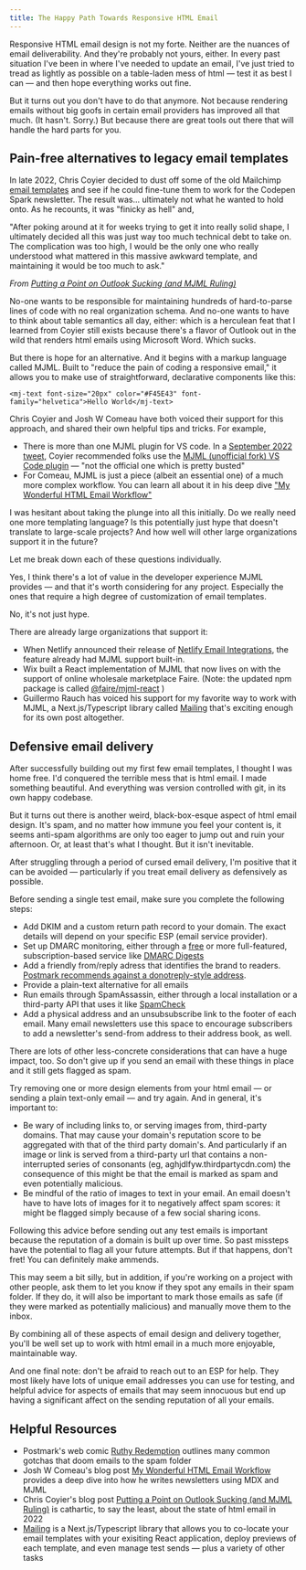 ```yaml
---
title: The Happy Path Towards Responsive HTML Email
---
```


Responsive HTML email design is not my forte. Neither are the nuances of email deliverability. And they're probably not yours, either. In every past situation I've been in where I've needed to update an email, I've just tried to tread as lightly as possible on a table-laden mess of html — test it as best I can — and then hope everything works out fine.

But it turns out you don't have to do that anymore. Not because rendering emails without big goofs in certain email providers has improved all that much. (It hasn't. Sorry.) But because there are great tools out there that will handle the hard parts for you.

## Pain-free alternatives to legacy email templates

In late 2022, Chris Coyier decided to dust off some of the old Mailchimp [email templates](https://github.com/mailchimp/email-blueprints) and see if he could fine-tune them to work for the Codepen Spark newsletter. The result was... ultimately not what he wanted to hold onto. As he recounts, it was "finicky as hell" and,

"After poking around at it for weeks trying to get it into really solid shape, I ultimately decided all this was just way too much technical debt to take on. The complication was too high, I would be the only one who really understood what mattered in this massive awkward template, and maintaining it would be too much to ask."

_From [Putting a Point on Outlook Sucking (and MJML Ruling)](https://chriscoyier.net/2022/10/06/putting-a-point-on-outlook-sucking-and-mjml-ruling/)_

No-one wants to be responsible for maintaining hundreds of hard-to-parse lines of code with no real organization schema. And no-one wants to have to think about table semantics all day, either: which is a herculean feat that I learned from Coyier still exists because there's a flavor of Outlook out in the wild that renders html emails using Microsoft Word. Which sucks.

But there is hope for an alternative. And it begins with a markup language called MJML. Built to "reduce the pain of coding a responsive email," it allows you to make use of straightforward, declarative components like this:

```
<mj-text font-size="20px" color="#F45E43" font-family="helvetica">Hello World</mj-text>
```

Chris Coyier and Josh W Comeau have both voiced their support for this approach, and shared their own helpful tips and tricks. For example,

- There is more than one MJML plugin for VS code. In a [September 2022 tweet](https://twitter.com/chriscoyier/status/1572644485628305409?s=20), Coyier recommended folks use the [MJML (unofficial fork) VS Code plugin](https://marketplace.visualstudio.com/items?itemName=DanielKnights.vscode-mjml) — "not the official one which is pretty busted"
- For Comeau, MJML is just a piece (albeit an essential one) of a much more complex workflow. You can learn all about it in his deep dive ["My Wonderful HTML Email Workflow"](https://www.joshwcomeau.com/react/wonderful-emails-with-mjml-and-mdx/#composing-emails-with-mdx-6)

I was hesitant about taking the plunge into all this initially. Do we really need one more templating language? Is this potentially just hype that doesn't translate to large-scale projects? And how well will other large organizations support it in the future?

Let me break down each of these questions individually.

Yes, I think there's a lot of value in the developer experience MJML provides — and that it's worth considering for any project. Especially the ones that require a high degree of customization of email templates.

No, it's not just hype.

There are already large organizations that support it:

- When Netlify announced their release of [Netlify Email Integrations](https://docs.netlify.com/integrations/email-integration/#create-a-template-with-mjml), the feature already had MJML support built-in.
- Wix built a React implementation of MJML that now lives on with the support of online wholesale marketplace Faire. (Note: the updated npm package is called [@faire/mjml-react](https://www.npmjs.com/package/@faire/mjml-react) )
- Guillermo Rauch has voiced his support for my favorite way to work with MJML, a Next.js/Typescript library called [Mailing](https://www.mailing.run/) that's exciting enough for its own post altogether.

## Defensive email delivery

After successfully building out my first few email templates, I thought I was home free. I'd conquered the terrible mess that is html email. I made something beautiful. And everything was version controlled with git, in its own happy codebase.

But it turns out there is another weird, black-box-esque aspect of html email design. It's spam, and no matter how immune you feel your content is, it seems anti-spam algorithms are only too eager to jump out and ruin your afternoon. Or, at least that's what I thought. But it isn't inevitable.

After struggling through a period of cursed email delivery, I'm positive that it can be avoided — particularly if you treat email delivery as defensively as possible.

Before sending a single test email, make sure you complete the following steps:

- Add DKIM and a custom return path record to your domain. The exact details will depend on your specific ESP (email service provider).
- Set up DMARC monitoring, either through a [free](https://dmarc.postmarkapp.com/) or more full-featured, subscription-based service like [DMARC Digests](https://dmarcdigests.com/)
- Add a friendly from/reply adress that identifies the brand to readers. [Postmark recommends against a donotreply-style address](https://postmarkapp.com/blog/no-no-reply).
- Provide a plain-text alternative for all emails
- Run emails through SpamAssassin, either through a local installation or a third-party API that uses it like [SpamCheck](https://spamcheck.postmarkapp.com/)
- Add a physical address and an unsubsubscribe link to the footer of each email. Many email newsletters use this space to encourage subscribers to add a newsletter's send-from address to their address book, as well.

There are lots of other less-concrete considerations that can have a huge impact, too. So don't give up if you send an email with these things in place and it still gets flagged as spam.

Try removing one or more design elements from your html email — or sending a plain text-only email — and try again. And in general, it's important to:

- Be wary of including links to, or serving images from, third-party domains. That may cause your domain's reputation score to be aggregated with that of the third party domain's. And particularly if an image or link is served from a third-party url that contains a non-interrupted series of consonants (eg, aghjdlfyw.thirdpartycdn.com) the consequence of this might be that the email is marked as spam and even potentially malicious.
- Be mindful of the ratio of images to text in your email. An email doesn't have to have lots of images for it to negatively affect spam scores: it might be flagged simply because of a few social sharing icons.

Following this advice before sending out any test emails is important because the reputation of a domain is built up over time. So past missteps have the potential to flag all your future attempts. But if that happens, don't fret! You can definitely make ammends.

This may seem a bit silly, but in addition, if you're working on a project with other people, ask them to let you know if they spot any emails in their spam folder. If they do, it will also be important to mark those emails as safe (if they were marked as potentially malicious) and manually move them to the inbox.

By combining all of these aspects of email design and delivery together, you'll be well set up to work with html email in a much more enjoyable, maintainable way.

And one final note: don't be afraid to reach out to an ESP for help. They most likely have lots of unique email addresses you can use for testing, and helpful advice for aspects of emails that may seem innocuous but end up having a significant affect on the sending reputation of all your emails.

## Helpful Resources

- Postmark's web comic [Ruthy Redemption](https://postmarkapp.com/postmark-express/ruthy-redemption) outlines many common gotchas that doom emails to the spam folder
- Josh W Comeau's blog post [My Wonderful HTML Email Workflow](https://www.joshwcomeau.com/react/wonderful-emails-with-mjml-and-mdx/) provides a deep dive into how he writes newsletters using MDX and MJML
- Chris Coyier's blog post [Putting a Point on Outlook Sucking (and MJML Ruling)](https://chriscoyier.net/2022/10/06/putting-a-point-on-outlook-sucking-and-mjml-ruling/) is cathartic, to say the least, about the state of html email in 2022
- [Mailing](https://www.mailing.run/) is a Next.js/Typescript library that allows you to co-locate your email templates with your exisiting React application, deploy previews of each template, and even manage test sends — plus a variety of other tasks
